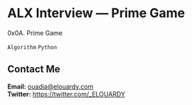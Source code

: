 # ALX Interview — Prime Game

0x0A. Prime Game

`Algorithm`
`Python`

## Contact Me

**Email:** ouadia@elouardy.com \
**Twitter:** https://twitter.com/_ELOUARDY

